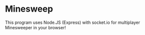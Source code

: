 # Minesweep

This program uses Node.JS (Express) with socket.io for multiplayer Minesweeper in your browser!
